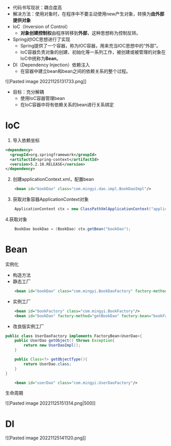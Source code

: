 - 代码书写现状：耦合度高
- 解决方法：使用对象时，在程序中不要主动使用new产生对象，转换为**由外部提供对象**
- IoC（Inversion of Control）
	- **对象创建控制权**由程序转移到**外部**，这种思想称为控制反转。
- Spring对IOC思想进行了实现
	- Spring提供了一个容器，称为IOC容器，用来充当IOC思想中的“外部”。
	- IoC容器负责对象的创建、初始化等一系列工作，被创建或被管理的对象在IoC中统称为**Bean**。
- DI（Dependency Injection）依赖注入
	- 在容器中建立bean和bean之间的依赖关系的整个过程。

![[Pasted image 20221125131733.png]]

- 目标：充分解耦
	- 使用IoC容器管理bean
	- 在IoC容器中将有依赖关系的bean进行关系绑定

# IoC
1. 导入依赖坐标
```xml
<dependency>  
  <groupId>org.springframework</groupId>  
  <artifactId>spring-context</artifactId>  
  <version>5.2.18.RELEASE</version>  
</dependency>
```
2. 创建applicationContext.xml，配置bean
```xml
	<bean id="bookDao" class="com.mingyi.dao.impl.BookDaoImpl"/>
```
3. 获取对象容器ApplicationContext对象
```java
	ApplicationContext ctx = new ClassPathXmlApplicationContext("applicationContext.xml");
```
4.获取对象
```java
	BookDao bookDao = (BookDao) ctx.getBean("bookDao");
```


# Bean
实例化
- 构造方法
- 静态工厂
```xml
	<bean id="bookDao" class="com.mingyi.BookDaoFactory" factory-method="getDao"/>
```
- 实例工厂
```xml
	<bean id="bookFactory" class="com.mingyi.BookFactory"/>
	<bean id="bookDao" factory-method="getBookDao" factory-bean="bookFactory"
```
- 改良版实例工厂
```java
public class UserDaoFactory implements FactoryBean<UserDao>{
	public UserDao getObject() throws Exception{
		return new UserDaoImpl();
	}

	public Class<?> getObjectType(){
		return UserDao.class;
	}
}
```
```xml
	<bean id="userDao" class="com.mingyi.UserDaoFactory"/>
```

生命周期

![[Pasted image 20221125151314.png|500]]


# DI
![[Pasted image 20221125141120.png]]

